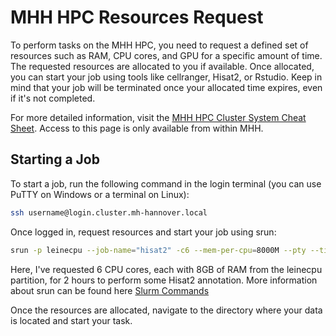# MHH HPC Resources Request

To perform tasks on the MHH HPC, you need to request a defined set of resources such as RAM, CPU cores, and GPU for a specific amount of time. 
The requested resources are allocated to you if available. 
Once allocated, you can start your job using tools like cellranger, Hisat2, or Rstudio. 
Keep in mind that your job will be terminated once your allocated time expires, even if it's not completed.

For more detailed information, visit the [MHH HPC Cluster System Cheat Sheet](https://gitlab.mh-hannover.local/wissenschaftliches-rechnen/mhh-hpc/-/wikis/Cluster-System-Cheat-Sheet). Access to this page is only available from within MHH.

## Starting a Job

To start a job, run the following command in the login terminal (you can use PuTTY on Windows or a terminal on Linux):

```bash
ssh username@login.cluster.mh-hannover.local
```
Once logged in, request resources and start your job using srun:

```bash
srun -p leinecpu --job-name="hisat2" -c6 --mem-per-cpu=8000M --pty --time=02:00:00 /bin/bash
```

Here, I've requested 6 CPU cores, each with 8GB of RAM from the leinecpu partition, for 2 hours to perform some Hisat2 annotation.
More information about srun can be found here  [Slurm Commands](https://slurm.schedmd.com/srun.html)

Once the resources are allocated, navigate to the directory where your data is located and start your task.

